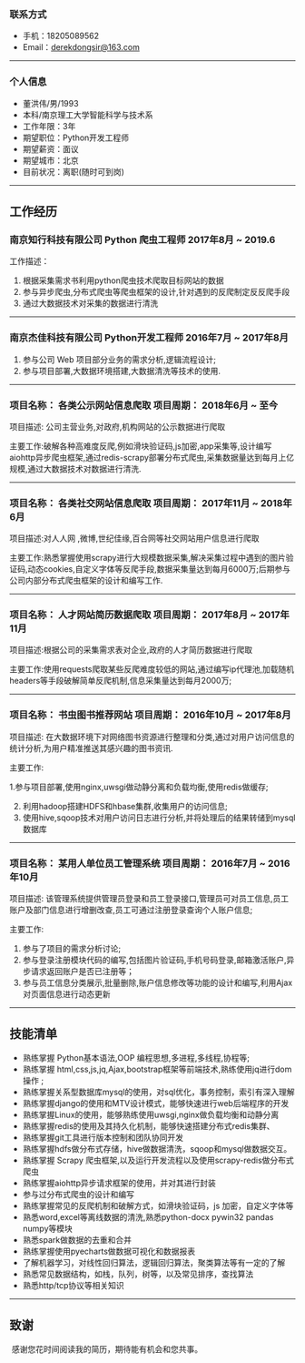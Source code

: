 ### 联系方式
- 手机：18205089562     						
- Email：derekdongsir@163.com
---

### 个人信息
 - 董洪伟/男/1993  						     
 -  本科/南京理工大学智能科学与技术系 
 - 工作年限：3年						      
 - 期望职位：Python开发工程师
 - 期望薪资：面议						      
 - 期望城市：北京
 - 目前状况：离职(随时可到岗)
---

## 工作经历

### 南京知行科技有限公司 	                 	  Python 爬虫工程师                            	2017年8月 ~ 2019.6

   工作描述：
1. 根据采集需求书利用python爬虫技术爬取目标网站的数据
2. 参与异步爬虫,分布式爬虫等爬虫框架的设计,针对遇到的反爬制定反反爬手段
3. 通过大数据技术对采集的数据进行清洗

------

### 南京杰佳科技有限公司 	              	Python开发工程师                   		 2016年7月 ~ 2017年8月

1. 参与公司 Web 项目部分业务的需求分析,逻辑流程设计;
2. 参与项目部署,大数据环境搭建,大数据清洗等技术的使用.

------

### 项目名称： 各类公示网站信息爬取	             						项目周期： 2018年6月 ~ 至今

项目描述: 公司主营业务,对政府,机构网站的公示数据进行爬取

主要工作:破解各种高难度反爬,例如滑块验证码,js加密,app采集等,设计编写aiohttp异步爬虫框架,通过redis-scrapy部署分布式爬虫,采集数据量达到每月上亿规模,通过大数据技术对数据进行清洗.

------

### 项目名称： 各类社交网站信息爬取	             					          项目周期： 2017年11月 ~ 2018年6月

项目描述:对人人网 ,微博,世纪佳缘,百合网等社交网站用户信息进行爬取

主要工作:熟悉掌握使用scrapy进行大规模数据采集,解决采集过程中遇到的图片验证码,动态cookies,自定义字体等反爬手段,数据采集量达到每月6000万;后期参与公司内部分布式爬虫框架的设计和编写工作.

------

### 项目名称： 人才网站简历数据爬取							             项目周期： 2017年8月 ~ 2017年11月

项目描述:根据公司的采集需求表对企业,政府的人才简历数据进行爬取

主要工作:使用requests爬取某些反爬难度较低的网站,通过编写ip代理池,加载随机headers等手段破解简单反爬机制,信息采集量达到每月2000万;

------

### 项目名称： 书虫图书推荐网站	             					   	         项目周期： 2016年10月 ~ 2017年8月

项目描述: 在大数据环境下对网络图书资源进行整理和分类,通过对用户访问信息的统计分析,为用户精准推送其感兴趣的图书资讯.

主要工作:

  1.参与项目部署,使用nginx,uwsgi做动静分离和负载均衡,使用redis做缓存;

2. 利用hadoop搭建HDFS和hbase集群,收集用户的访问信息;
3. 使用hive,sqoop技术对用户访问日志进行分析,并将处理后的结果转储到mysql数据库

------

### 项目名称： 某用人单位员工管理系统	             					项目周期： 2016年7月 ~ 2016年10月

项目描述:  该管理系统提供管理员登录和员工登录接口,管理员可对员工信息,员工账户及部门信息进行增删改查,员工可通过注册登录查询个人账户信息;

主要工作:

1. 参与了项目的需求分析讨论;
2. 参与登录注册模块代码的编写,包括图片验证码,手机号码登录,邮箱激活账户,异步请求返回账户是否已注册等；
3. 参与员工信息分类展示,批量删除,账户信息修改等功能的设计和编写,利用Ajax对页面信息进行动态更新

------

## 技能清单

- 熟练掌握 Python基本语法,OOP 编程思想,多进程,多线程,协程等;
- 熟练掌握 html,css,js,jq,Ajax,bootstrap框架等前端技术,熟练使用jq进行dom操作 ;
- 熟练掌握关系型数据库mysql的使用，对sql优化，事务控制，索引有深入理解
- 熟练掌握django的使用和MTV设计模式，能够快速进行web后端程序的开发
- 熟练掌握Linux的使用，能够熟练使用uwsgi,nginx做负载均衡和动静分离
- 熟练掌握redis的使用及其持久化机制，能够快速搭建分布式redis集群、
- 熟练掌握git工具进行版本控制和团队协同开发
- 熟练掌握hdfs做分布式存储，hive做数据清洗，sqoop和mysql做数据交互。
- 熟练掌握 Scrapy 爬虫框架,以及运行开发流程以及使用scrapy-redis做分布式爬虫
- 熟练掌握aiohttp异步请求框架的使用，并对其进行封装
- 参与过分布式爬虫的设计和编写
- 熟练掌握常见的反爬机制和破解方式，如滑块验证码，js 加密，自定义字体等
- 熟悉word,excel等离线数据的清洗,熟悉python-docx pywin32 pandas numpy等模块
- 熟悉spark做数据的去重和合并
- 熟练掌握使用pyecharts做数据可视化和数据报表
- 了解机器学习，对线性回归算法，逻辑回归算法，聚类算法等有一定的了解
- 熟悉常见数据结构，如栈，队列，树等，以及常见排序，查找算法
- 熟悉http/tcp协议等相关知识

------

## 致谢

​	感谢您花时间阅读我的简历，期待能有机会和您共事。